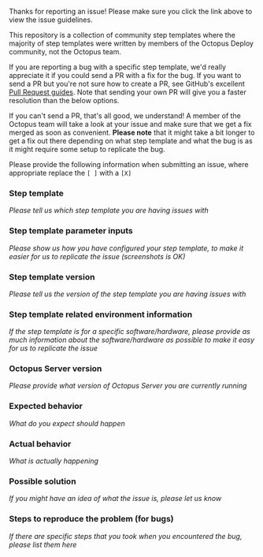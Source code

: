 Thanks for reporting an issue! Please make sure you click the link above to view the issue guidelines.

This repository is a collection of community step templates where the majority of step templates were written by members of the Octopus Deploy community, not the Octopus team.

If you are reporting a bug with a specific step template, we'd really appreciate it if you could send a PR with a fix for the bug. 
If you want to send a PR but you're not sure how to create a PR, see GitHub's excellent [Pull Request guides](https://help.github.com/articles/proposing-changes-to-your-work-with-pull-requests/). Note that sending your own PR will give you a faster resolution than the below options.

If you can't send a PR, that's all good, we understand! A member of the Octopus team will take a look at your issue and make sure that we get a fix merged as soon as convenient. 
**Please note** that it might take a bit longer to get a fix out there depending on what step template and what the bug is as it might require some setup to replicate the bug.

Please provide the following information when submitting an issue, where appropriate replace the `[ ]` with a `[X]`

### Step template
_Please tell us which step template you are having issues with_

### Step template parameter inputs
_Please show us how you have configured your step template, to make it easier for us to replicate the issue (screenshots is OK)_

### Step template version
_Please tell us the version of the step template you are having issues with_

### Step template related environment information
_If the step template is for a specific software/hardware, please provide as much information about the software/hardware as possible to make it easy for us to replicate the issue_

### Octopus Server version
_Please provide what version of Octopus Server you are currently running_

### Expected behavior

_What do you expect should happen_

### Actual behavior

_What is actually happening_

### Possible solution
_If you might have an idea of what the issue is, please let us know_

### Steps to reproduce the problem (for bugs)

_If there are specific steps that you took when you encountered the bug, please list them here_
